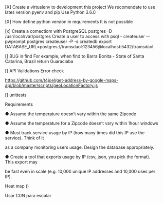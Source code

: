 [X] Create a virtualenv to development this project
    We recomendate to use lates version pyenv and pip
    Use Python 3.6.0

[X] How define python version in requirements
    It is not possible

[x] Create a comectiom with PostgreSQL
 	postgres -D /usr/local/var/postgres
	Create a user to access with psql - createuser --pwprompt postgres
	createuser -P -s <user>
	createdb <db>
    export DATABASE_URL=postgres://tramsdaol:123456@localhost:5432/tramsdaol

[] BUG in find 
    For example, when find to Barra Bonita - State of Santa Catarina, Brazil return Guaraciaba

[] API
    Validations
    Error check

https://github.com/t4joel/get-address-by-google-maps-api/blob/master/scripts/geoLocationFactory.js

[] unittests

Requirements

● Assume the temperature doesn’t vary within the same Zipcode

● Assume the temperature for a Zipcode doesn’t vary within 1­hour windows

● Must track service usage by IP (how many times did this IP use the service). Think of it

as a company monitoring users usage. Design the database appropriately.

● Create a tool that exports usage by IP (csv, json, you pick the format). This export may

be fast even in scale (e.g. 10,000 unique IP addresses and 10,000 uses per IP).

Heat map ()

Usar CDN para escalar